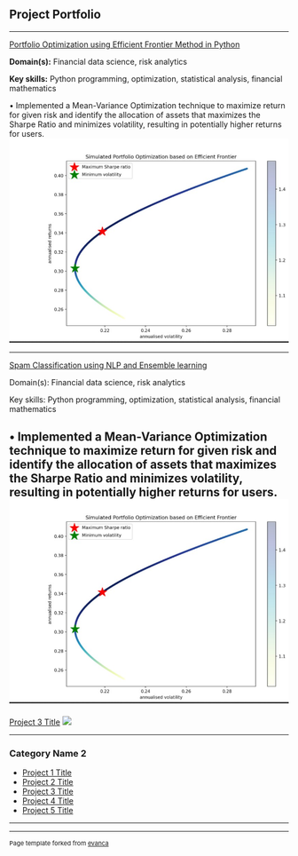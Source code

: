 ## Project Portfolio

---

[Portfolio Optimization using Efficient Frontier Method in Python ](https://shubhankamat-efficientfrontieroptimisation-app-it39lm.streamlit.app/)

**Domain(s):** Financial data science, risk analytics

**Key skills:** Python programming, optimization, statistical analysis, financial mathematics 

•	Implemented a Mean-Variance Optimization technique to maximize return for given risk and identify the allocation of assets that maximizes the Sharpe Ratio and minimizes volatility, resulting in potentially higher returns for users.
<img src="images/1C.jpg?raw=true"/>

---
[Spam Classification using NLP and Ensemble learning ](https://shubhankamat-efficientfrontieroptimisation-app-it39lm.streamlit.app/)

Domain(s): Financial data science, risk analytics

Key skills: Python programming, optimization, statistical analysis, financial mathematics 

•	Implemented a Mean-Variance Optimization technique to maximize return for given risk and identify the allocation of assets that maximizes the Sharpe Ratio and minimizes volatility, resulting in potentially higher returns for users.
<img src="images/1C.jpg?raw=true"/>
---
[Project 3 Title](http://example.com/)
<img src="images/dummy_thumbnail.jpg?raw=true"/>

---

### Category Name 2

- [Project 1 Title](http://example.com/)
- [Project 2 Title](http://example.com/)
- [Project 3 Title](http://example.com/)
- [Project 4 Title](http://example.com/)
- [Project 5 Title](http://example.com/)

---




---
<p style="font-size:11px">Page template forked from <a href="https://github.com/evanca/quick-portfolio">evanca</a></p>
<!-- Remove above link if you don't want to attibute -->
